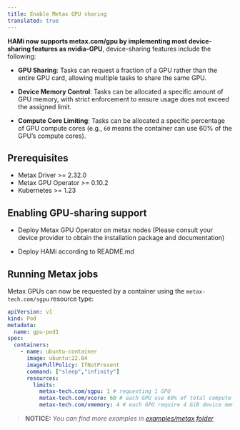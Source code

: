 ```yaml
---
title: Enable Metax GPU sharing
translated: true
---
```


**HAMi now supports metax.com/gpu by implementing most device-sharing features as nvidia-GPU**, device-sharing features include the following:

- **GPU Sharing**: Tasks can request a fraction of a GPU rather than the entire GPU card, allowing multiple tasks to share the same GPU.

- **Device Memory Control**: Tasks can be allocated a specific amount of GPU memory, with strict enforcement to ensure usage does not exceed the assigned limit.

- **Compute Core Limiting**: Tasks can be allocated a specific percentage of GPU compute cores (e.g., `60` means the container can use 60% of the GPU’s compute cores).

## Prerequisites

* Metax Driver >= 2.32.0
* Metax GPU Operator >= 0.10.2
* Kubernetes >= 1.23

## Enabling GPU-sharing support

* Deploy Metax GPU Operator on metax nodes (Please consult your device provider to obtain the installation package and documentation)

* Deploy HAMi according to README.md

## Running Metax jobs

Metax GPUs can now be requested by a container
using the `metax-tech.com/sgpu` resource type:

```yaml
apiVersion: v1
kind: Pod
metadata:
  name: gpu-pod1
spec:
  containers:
    - name: ubuntu-container
      image: ubuntu:22.04
      imagePullPolicy: IfNotPresent
      command: ["sleep","infinity"]
      resources:
        limits:
          metax-tech.com/sgpu: 1 # requesting 1 GPU 
          metax-tech.com/vcore: 60 # each GPU use 60% of total compute cores
          metax-tech.com/vmemory: 4 # each GPU require 4 GiB device memory
```

> **NOTICE:** *You can find more examples in [examples/metax folder](https://github.com/Project-HAMi/HAMi/tree/release-v2.6/examples/metax/sgpu)*
